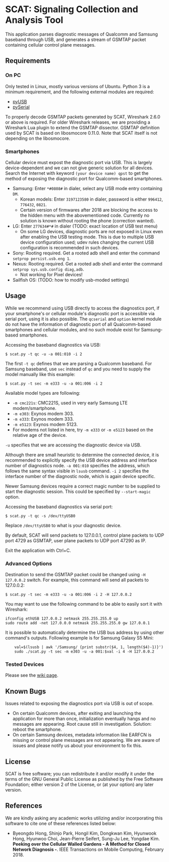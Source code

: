 # SCAT: Signaling Collection and Analysis Tool

This application parses diagnostic messages of Qualcomm and Samsung baseband
through USB, and generates a stream of GSMTAP packet containing cellular control
plane messages.

## Requirements

### On PC

Only tested in Linux, mostly various versions of Ubuntu. Python 3 is a minimum
requirement, and the following external modules are required:

* [pyUSB](https://pypi.org/project/pyusb/)
* [pySerial](https://pypi.org/project/pyserial/)

To properly decode GSMTAP packets generated by SCAT, Wireshark 2.6.0 or above is
required. For older Wireshark releases, we are providing a Wireshark Lua plugin
to extend the GSMTAP dissector. GSMTAP definition used by SCAT is based on
libosmocore 0.11.0. Note that SCAT itself is not depending on the libosmocore.

### Smartphones

Cellular device must expost the diagnostic port via USB. This is largely
device-dependent and we can not give generic solution for all devices. Search
the Internet with keyword `(your device name) qpst` to get the method of
exposing the diagnostic port for Qualcomm-based smartphones.

* Samsung: Enter `*#0808#` in dialer, select any USB mode entry containing `DM`.
  * Korean models: Enter `3197123580` in dialer, password is either `996412`,
    `776432`, `0821`.
  * Certain version of firmwares after 2018 are blocking the access to the
    hidden menu with the abovementioned code. Currently no solution is known
    without rooting the phone (correction wanted).
* LG: Enter `277634#*#` in dialer (TODO: exact location of USB test menu)
  * On some LG devices, diagnostic ports are not exposed in Linux even after
    enabling the USB testing mode. This is due to multiple USB device
    configuration used; udev rules changing the current USB configuration is
    recommended in such devices.
* Sony: Rooting required. Get a rooted adb shell and enter the command `setprop
  persist.usb.eng 1`.
* Nexus: Rooting required. Get a rooted adb shell and enter the command
  `setprop sys.usb.config diag,adb`.
  * Not working for Pixel devices!
* Sailfish OS: (TODO: how to modify usb-moded settings)

## Usage

While we recommend using USB directly to access the diagnostics port, if your
smartphone's or cellular module's diagnostic port is accessible via serial port,
using it is also possible. The `qcserial` and `option` kernel module do not have
the information of diagnostic port of all Qualcomm-based smartphones and
cellular modules, and no such module exist for Samsung-based smartphones.

Accessing the baseband diagnostics via USB:

`$ scat.py -t qc -u -a 001:010 -i 2`

The first `-t qc` defines that we are parsing a Qualcomm baseband. For Samsung
baseband, use `sec` instead of `qc` and you need to supply the model manually
like this example:

`$ scat.py -t sec -m e333 -u -a 001:006 -i 2`

Available model types are following:

* `-m cmc221s`: CMC221S, used in very early Samsung LTE modem/smartphone.
* `-m e303`: Exynos modem 303.
* `-m e333`: Exynos modem 333.
* `-m e5123`: Exynos modem 5123.
* For modems not listed in here, try `-m e333` or `-m e5123` based on the
  relative age of the device.

`-u` specifies that we are accessing the diagnostic device via USB. 

Although there are small heuristic to determine the connected device, it is
recommended to explicitly specify the USB device address and interface number of
diagnostics node. `-a 001:010` specifies the address, which follows the same
syntax visible in `lsusb` command. `-i 2` specifies the interface number of the
diagnostic node, which is again device specific.

Newer Samsung devices require a correct magic number to be supplied to start
the diagnostic session. This could be specified by `--start-magic` option.

Accessing the baseband diagnostics via serial port:

`$ scat.py -t qc -s /dev/ttyUSB0`

Replace `/dev/ttyUSB0` to what is your diagnostic device.

By default, SCAT will send packets to 127.0.0.1, control plane packets to UDP
port 4729 as GSMTAP, user plane packets to UDP port 47290 as IP.

Exit the application with Ctrl+C.

### Advanced Options

Destination to send the GSMTAP packet could be changed using `-H 127.0.0.2`
switch. For example, this command will send all packets to 127.0.0.2:

`$ scat.py -t sec -m e333 -u -a 001:006 -i 2 -H 127.0.0.2`

You may want to use the following command to be able to easily sort it with
Wireshark:

```
ifconfig ethUSB 127.0.0.2 netmask 255.255.255.0 up
sudo route add -net 127.0.0.0 netmask 255.255.255.0 gw 127.0.0.1
```

It is possible to automatically determine the USB bus address by using other
command's outputs.  Following example is for Samsung Galaxy S5 Mini: 

```
    val=$(lsusb | awk '/Samsung/ {print substr($4, 1, length($4)-1)}')
    sudo ./scat.py -t sec -m e303 -u -a 001:$val -i 4 -H 127.0.0.2
```

### Tested Devices

Please see the [wiki page](https://github.com/fgsect/scat/wiki/Devices).

## Known Bugs

Issues related to exposing the diagnostics port via USB is out of scope.

* On certain Qualcomm devices, after exiting and launching the application for
  more than once, initialization eventually hangs and no messages are appearing.
  Root cause still in investigation. Solution: reboot the smartphone.
* On certain Samsung devices, metadata information like EARFCN is missing or
  control plane messages are not appearing. We are aware of issues and please
  notify us about your environment to fix this.

## License

SCAT is free software; you can redistribute it and/or modify it under the terms
of the GNU General Public License as published by the Free Software Foundation;
either version 2 of the License, or (at your option) any later version.

## References
We are kindly asking any academic works utilizing and/or incorporating this
software to cite one of these references listed below:

* Byeongdo Hong, Shinjo Park, Hongil Kim, Dongkwan Kim, Hyunwook Hong, Hyunwoo
  Choi, Jean-Pierre Seifert, Sung-Ju Lee, Yongdae Kim. **Peeking over the
  Cellular Walled Gardens - A Method for Closed Network Diagnosis -**. IEEE
  Transactions on Mobile Computing, February 2018.

